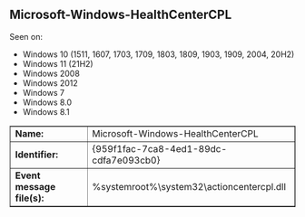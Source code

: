 ## Microsoft-Windows-HealthCenterCPL

Seen on:
* Windows 10 (1511, 1607, 1703, 1709, 1803, 1809, 1903, 1909, 2004, 20H2)
* Windows 11 (21H2)
* Windows 2008
* Windows 2012
* Windows 7
* Windows 8.0
* Windows 8.1

<table border="1" class="docutils">
  <tbody>
    <tr>
      <td><b>Name:</b></td>
      <td>Microsoft-Windows-HealthCenterCPL</td>
    </tr>
    <tr>
      <td><b>Identifier:</b></td>
      <td>{959f1fac-7ca8-4ed1-89dc-cdfa7e093cb0}</td>
    </tr>
    <tr>
      <td><b>Event message file(s):</b></td>
      <td>%systemroot%\system32\actioncentercpl.dll</td>
    </tr>
  </tbody>
</table>

&nbsp;

